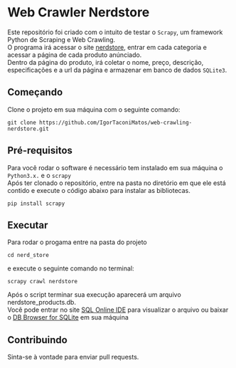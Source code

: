 # Web Crawler Nerdstore
Este repositório foi criado com o intuito de testar o `Scrapy`, um framework Python de Scraping e Web Crawling.  
O programa irá acessar o site [nerdstore](https://nerdstore.com.br/), entrar em cada categoria e acessar a página de cada produto anúnciado.  
Dentro da página do produto, irá coletar o nome, preço, descrição, especificações e a url da página e armazenar em banco de dados `SQLite3`.
## Começando
Clone o projeto em sua máquina com o seguinte comando:
```
git clone https://github.com/IgorTaconiMatos/web-crawling-nerdstore.git
```
## Pré-requisitos
Para você rodar o software é necessário tem instalado em sua máquina o `Python3.x.` e o `scrapy`  
Após ter clonado o repositório, entre na pasta no diretório em que ele está contido e execute o código abaixo para instalar as bibliotecas.
```
pip install scrapy
```
## Executar
Para rodar o progama entre na pasta do projeto
```
cd nerd_store 
```
e execute o seguinte comando no terminal:
```
scrapy crawl nerdstore
```
Após o script terminar sua execução aparecerá um arquivo nerdstore_products.db.  
Você pode entrar no site [SQL Online IDE](https://sqliteonline.com/) para visualizar o arquivo ou baixar o [DB Browser for SQLite](https://sqlitebrowser.org/dl/) em sua máquina
## Contribuindo
Sinta-se à vontade para enviar pull requests.